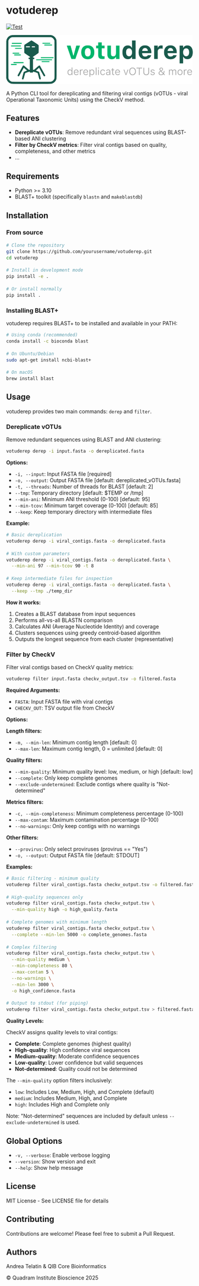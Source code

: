 # votuderep

[![Test](https://github.com/quadram-institute-bioscience/votuderep/actions/workflows/test.yml/badge.svg)](https://github.com/quadram-institute-bioscience/votuderep/actions/workflows/test.yml)


![Logo](votuderep.png)

A Python CLI tool for dereplicating and filtering viral contigs (vOTUs - viral Operational Taxonomic Units)
using the CheckV method.

## Features

- **Dereplicate vOTUs**: Remove redundant viral sequences using BLAST-based ANI clustering
- **Filter by CheckV metrics**: Filter viral contigs based on quality, completeness, and other metrics
- ...

## Requirements

- Python >= 3.10
- BLAST+ toolkit (specifically `blastn` and `makeblastdb`)

## Installation

### From source

```bash
# Clone the repository
git clone https://github.com/yourusername/votuderep.git
cd votuderep

# Install in development mode
pip install -e .

# Or install normally
pip install .
```

### Installing BLAST+

votuderep requires BLAST+ to be installed and available in your PATH:

```bash
# Using conda (recommended)
conda install -c bioconda blast

# On Ubuntu/Debian
sudo apt-get install ncbi-blast+

# On macOS
brew install blast
```


## Usage

votuderep provides two main commands: `derep` and `filter`.

### Dereplicate vOTUs

Remove redundant sequences using BLAST and ANI clustering:

```bash
votuderep derep -i input.fasta -o dereplicated.fasta
```

**Options:**

- `-i, --input`: Input FASTA file [required]
- `-o, --output`: Output FASTA file [default: dereplicated_vOTUs.fasta]
- `-t, --threads`: Number of threads for BLAST [default: 2]
- `--tmp`: Temporary directory [default: $TEMP or /tmp]
- `--min-ani`: Minimum ANI threshold (0-100) [default: 95]
- `--min-tcov`: Minimum target coverage (0-100) [default: 85]
- `--keep`: Keep temporary directory with intermediate files

**Example:**

```bash
# Basic dereplication
votuderep derep -i viral_contigs.fasta -o dereplicated.fasta

# With custom parameters
votuderep derep -i viral_contigs.fasta -o dereplicated.fasta \
  --min-ani 97 --min-tcov 90 -t 8

# Keep intermediate files for inspection
votuderep derep -i viral_contigs.fasta -o dereplicated.fasta \
  --keep --tmp ./temp_dir
```

**How it works:**

1. Creates a BLAST database from input sequences
2. Performs all-vs-all BLASTN comparison
3. Calculates ANI (Average Nucleotide Identity) and coverage
4. Clusters sequences using greedy centroid-based algorithm
5. Outputs the longest sequence from each cluster (representative)

### Filter by CheckV

Filter viral contigs based on CheckV quality metrics:

```bash
votuderep filter input.fasta checkv_output.tsv -o filtered.fasta
```

**Required Arguments:**

- `FASTA`: Input FASTA file with viral contigs
- `CHECKV_OUT`: TSV output file from CheckV

**Options:**

**Length filters:**
- `-m, --min-len`: Minimum contig length [default: 0]
- `--max-len`: Maximum contig length, 0 = unlimited [default: 0]

**Quality filters:**
- `--min-quality`: Minimum quality level: low, medium, or high [default: low]
- `--complete`: Only keep complete genomes
- `--exclude-undetermined`: Exclude contigs where quality is "Not-determined"

**Metrics filters:**
- `-c, --min-completeness`: Minimum completeness percentage (0-100)
- `--max-contam`: Maximum contamination percentage (0-100)
- `--no-warnings`: Only keep contigs with no warnings

**Other filters:**
- `--provirus`: Only select proviruses (provirus == "Yes")
- `-o, --output`: Output FASTA file [default: STDOUT]

**Examples:**

```bash
# Basic filtering - minimum quality
votuderep filter viral_contigs.fasta checkv_output.tsv -o filtered.fasta

# High-quality sequences only
votuderep filter viral_contigs.fasta checkv_output.tsv \
  --min-quality high -o high_quality.fasta

# Complete genomes with minimum length
votuderep filter viral_contigs.fasta checkv_output.tsv \
  --complete --min-len 5000 -o complete_genomes.fasta

# Complex filtering
votuderep filter viral_contigs.fasta checkv_output.tsv \
  --min-quality medium \
  --min-completeness 80 \
  --max-contam 5 \
  --no-warnings \
  --min-len 3000 \
  -o high_confidence.fasta

# Output to stdout (for piping)
votuderep filter viral_contigs.fasta checkv_output.tsv > filtered.fasta
```

**Quality Levels:**

CheckV assigns quality levels to viral contigs:

- **Complete**: Complete genomes (highest quality)
- **High-quality**: High confidence viral sequences
- **Medium-quality**: Moderate confidence sequences
- **Low-quality**: Lower confidence but valid sequences
- **Not-determined**: Quality could not be determined

The `--min-quality` option filters inclusively:
- `low`: Includes Low, Medium, High, and Complete (default)
- `medium`: Includes Medium, High, and Complete
- `high`: Includes High and Complete only

Note: "Not-determined" sequences are included by default unless `--exclude-undetermined` is used.

## Global Options

- `-v, --verbose`: Enable verbose logging
- `--version`: Show version and exit
- `--help`: Show help message

## License

MIT License - See LICENSE file for details

 
## Contributing

Contributions are welcome! Please feel free to submit a Pull Request.

## Authors

Andrea Telatin & QIB Core Bioinformatics

©️ Quadram Institute Bioscience 2025
 
